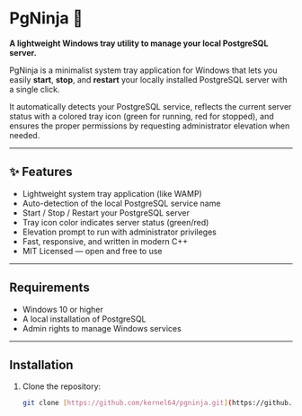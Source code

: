# PgNinja 🥷

**A lightweight Windows tray utility to manage your local PostgreSQL server.**

PgNinja is a minimalist system tray application for Windows that lets you easily **start**, **stop**, and **restart** your locally installed PostgreSQL server with a single click.

It automatically detects your PostgreSQL service, reflects the current server status with a colored tray icon (green for running, red for stopped), and ensures the proper permissions by requesting administrator elevation when needed.

---

## ✨ Features

- Lightweight system tray application (like WAMP)
- Auto-detection of the local PostgreSQL service name
- Start / Stop / Restart your PostgreSQL server
- Tray icon color indicates server status (green/red)
- Elevation prompt to run with administrator privileges
- Fast, responsive, and written in modern C++
- MIT Licensed — open and free to use

---

## Requirements

- Windows 10 or higher
- A local installation of PostgreSQL
- Admin rights to manage Windows services

---

## Installation

1. Clone the repository:
   ```bash
   git clone [https://github.com/kernel64/pgninja.git](https://github.com/kernel64/PgNinja.git)
